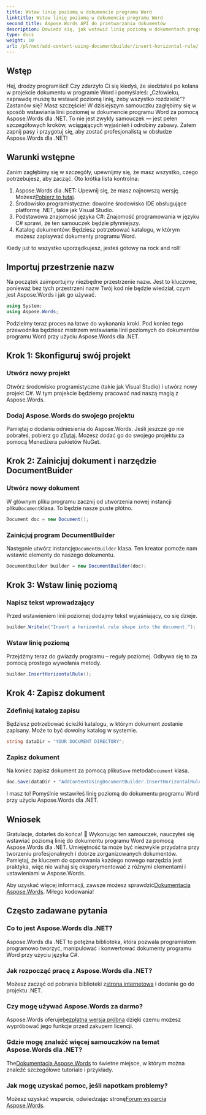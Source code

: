 ```yaml
---
title: Wstaw linię poziomą w dokumencie programu Word
linktitle: Wstaw linię poziomą w dokumencie programu Word
second_title: Aspose.Words API do przetwarzania dokumentów
description: Dowiedz się, jak wstawić linię poziomą w dokumentach programu Word za pomocą Aspose.Words dla .NET, korzystając z naszego szczegółowego przewodnika krok po kroku. Idealny dla programistów C#.
type: docs
weight: 10
url: /pl/net/add-content-using-documentbuilder/insert-horizontal-rule/
---
```

## Wstęp

Hej, drodzy programiści! Czy zdarzyło Ci się kiedyś, że siedziałeś po kolana w projekcie dokumentu w programie Word i pomyślałeś: „Człowieku, naprawdę muszę tu wstawić poziomą linię, żeby wszystko rozdzielić”? Zastanów się? Masz szczęście! W dzisiejszym samouczku zagłębimy się w sposób wstawiania linii poziomej w dokumencie programu Word za pomocą Aspose.Words dla .NET. To nie jest zwykły samouczek — jest pełen szczegółowych kroków, wciągających wyjaśnień i odrobiny zabawy. Zatem zapnij pasy i przygotuj się, aby zostać profesjonalistą w obsłudze Aspose.Words dla .NET!

## Warunki wstępne

Zanim zagłębimy się w szczegóły, upewnijmy się, że masz wszystko, czego potrzebujesz, aby zacząć. Oto krótka lista kontrolna:

1.  Aspose.Words dla .NET: Upewnij się, że masz najnowszą wersję. Możesz[Pobierz to tutaj](https://releases.aspose.com/words/net/).
2. Środowisko programistyczne: dowolne środowisko IDE obsługujące platformę .NET, takie jak Visual Studio.
3. Podstawowa znajomość języka C#: Znajomość programowania w języku C# sprawi, że ten samouczek będzie płynniejszy.
4. Katalog dokumentów: Będziesz potrzebować katalogu, w którym możesz zapisywać dokumenty programu Word.

Kiedy już to wszystko uporządkujesz, jesteś gotowy na rock and roll!

## Importuj przestrzenie nazw

Na początek zaimportujmy niezbędne przestrzenie nazw. Jest to kluczowe, ponieważ bez tych przestrzeni nazw Twój kod nie będzie wiedział, czym jest Aspose.Words i jak go używać.

```csharp
using System;
using Aspose.Words;
```

Podzielmy teraz proces na łatwe do wykonania kroki. Pod koniec tego przewodnika będziesz mistrzem wstawiania linii poziomych do dokumentów programu Word przy użyciu Aspose.Words dla .NET.

## Krok 1: Skonfiguruj swój projekt

### Utwórz nowy projekt

Otwórz środowisko programistyczne (takie jak Visual Studio) i utwórz nowy projekt C#. W tym projekcie będziemy pracować nad naszą magią z Aspose.Words.

### Dodaj Aspose.Words do swojego projektu

 Pamiętaj o dodaniu odniesienia do Aspose.Words. Jeśli jeszcze go nie pobrałeś, pobierz go z[Tutaj](https://releases.aspose.com/words/net/). Możesz dodać go do swojego projektu za pomocą Menedżera pakietów NuGet.

## Krok 2: Zainicjuj dokument i narzędzie DocumentBuider

### Utwórz nowy dokument

 W głównym pliku programu zacznij od utworzenia nowej instancji pliku`Document`klasa. To będzie nasze puste płótno.

```csharp
Document doc = new Document();
```

### Zainicjuj program DocumentBuilder

 Następnie utwórz instancję`DocumentBuilder` klasa. Ten kreator pomoże nam wstawić elementy do naszego dokumentu.

```csharp
DocumentBuilder builder = new DocumentBuilder(doc);
```

## Krok 3: Wstaw linię poziomą

### Napisz tekst wprowadzający

Przed wstawieniem linii poziomej dodajmy tekst wyjaśniający, co się dzieje.

```csharp
builder.Writeln("Insert a horizontal rule shape into the document.");
```

### Wstaw linię poziomą

Przejdźmy teraz do gwiazdy programu – reguły poziomej. Odbywa się to za pomocą prostego wywołania metody.

```csharp
builder.InsertHorizontalRule();
```

## Krok 4: Zapisz dokument

### Zdefiniuj katalog zapisu

Będziesz potrzebować ścieżki katalogu, w którym dokument zostanie zapisany. Może to być dowolny katalog w systemie.

```csharp
string dataDir = "YOUR DOCUMENT DIRECTORY";
```

### Zapisz dokument

 Na koniec zapisz dokument za pomocą pliku`Save` metoda`Document` klasa.

```csharp
doc.Save(dataDir + "AddContentUsingDocumentBuilder.InsertHorizontalRule.docx");
```

I masz to! Pomyślnie wstawiłeś linię poziomą do dokumentu programu Word przy użyciu Aspose.Words dla .NET.

## Wniosek

Gratulacje, dotarłeś do końca! 🎉 Wykonując ten samouczek, nauczyłeś się wstawiać poziomą linię do dokumentu programu Word za pomocą Aspose.Words dla .NET. Umiejętność ta może być niezwykle przydatna przy tworzeniu profesjonalnych i dobrze zorganizowanych dokumentów. Pamiętaj, że kluczem do opanowania każdego nowego narzędzia jest praktyka, więc nie wahaj się eksperymentować z różnymi elementami i ustawieniami w Aspose.Words.

 Aby uzyskać więcej informacji, zawsze możesz sprawdzić[Dokumentacja Aspose.Words](https://reference.aspose.com/words/net/). Miłego kodowania!

## Często zadawane pytania

### Co to jest Aspose.Words dla .NET?

Aspose.Words dla .NET to potężna biblioteka, która pozwala programistom programowo tworzyć, manipulować i konwertować dokumenty programu Word przy użyciu języka C#.

### Jak rozpocząć pracę z Aspose.Words dla .NET?

 Możesz zacząć od pobrania biblioteki z[strona internetowa](https://releases.aspose.com/words/net/) i dodanie go do projektu .NET.

### Czy mogę używać Aspose.Words za darmo?

 Aspose.Words oferuje[bezpłatna wersja próbna](https://releases.aspose.com/) dzięki czemu możesz wypróbować jego funkcje przed zakupem licencji.

### Gdzie mogę znaleźć więcej samouczków na temat Aspose.Words dla .NET?

 The[Dokumentacja Aspose.Words](https://reference.aspose.com/words/net/) to świetne miejsce, w którym można znaleźć szczegółowe tutoriale i przykłady.

### Jak mogę uzyskać pomoc, jeśli napotkam problemy?

Możesz uzyskać wsparcie, odwiedzając stronę[Forum wsparcia Aspose.Words](https://forum.aspose.com/c/words/8).